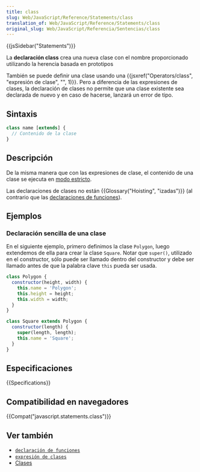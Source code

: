 ```yaml
---
title: class
slug: Web/JavaScript/Reference/Statements/class
translation_of: Web/JavaScript/Reference/Statements/class
original_slug: Web/JavaScript/Referencia/Sentencias/class
---
```


{{jsSidebar("Statements")}}

La **declaración class** crea una nueva clase con el nombre proporcionado utilizando la herencia basada en prototipos

También se puede definir una clase usando una {{jsxref("Operators/class", "expresión de clase", "", 1)}}. Pero a diferencia de las expresiones de clases, la declaración de clases no permite que una clase existente sea declarada de nuevo y en caso de hacerse, lanzará un error de tipo.

## Sintaxis

```js
class name [extends] {
  // Contenido de la clase
}
```

## Descripción

De la misma manera que con las expresiones de clase, el contenido de una clase se ejecuta en [modo estricto](/es/docs/Web/JavaScript/Reference/Strict_mode).

Las declaraciones de clases no están {{Glossary("Hoisting", "izadas")}} (al contrario que las [declaraciones de funciones](/es/docs/Web/JavaScript/Reference/Statements/function)).

## Ejemplos

### Declaración sencilla de una clase

En el siguiente ejemplo, primero definimos la clase `Polygon`, luego extendemos de ella para crear la clase `Square`. Notar que `super()`, utilizado en el constructor, sólo puede ser llamado dentro del constructor y debe ser llamado antes de que la palabra clave `this` pueda ser usada.

```js
class Polygon {
  constructor(height, width) {
    this.name = 'Polygon';
    this.height = height;
    this.width = width;
  }
}

class Square extends Polygon {
  constructor(length) {
    super(length, length);
    this.name = 'Square';
  }
}
```

## Especificaciones

{{Specifications}}

## Compatibilidad en navegadores

{{Compat("javascript.statements.class")}}

## Ver también

- [`declaración de funciones`](/es/docs/Web/JavaScript/Reference/Statements/function)
- [`expresión de clases`](/es/docs/Web/JavaScript/Reference/Operators/class)
- [Clases](/es/docs/Web/JavaScript/Reference/Classes)

